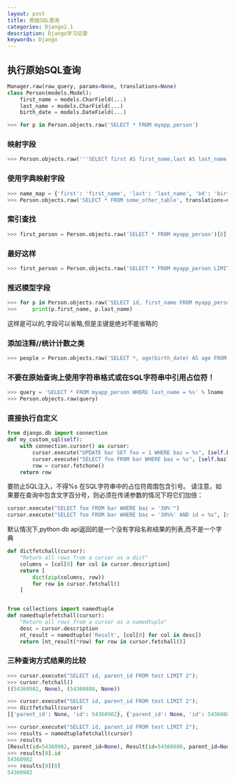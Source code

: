 ```yaml
---
layout: post
title: 原始SQL查询
categories: Django2.1
description: Django学习记录
keywords: Django
---
```


## 执行原始SQL查询
```python
Manager.raw(raw_query, params=None, translations=None)
class Person(models.Model):
    first_name = models.CharField(...)
    last_name = models.CharField(...)
    birth_date = models.DateField(...)
```
```python
>>> for p in Person.objects.raw('SELECT * FROM myapp_person')
```

### 映射字段
```python
>>> Person.objects.raw('''SELECT first AS first_name,last AS last_name,bd AS birth_date,pk AS id,FROM some_other_table''')
```
### 使用字典映射字段
```python
>>> name_map = {'first': 'first_name', 'last': 'last_name', 'bd': 'birth_date', 'pk': 'id'}
>>> Person.objects.raw('SELECT * FROM some_other_table', translations=name_map)
```
### 索引查找
```python
>>> first_person = Person.objects.raw('SELECT * FROM myapp_person')[0]
```
### 最好这样
```python
>>> first_person = Person.objects.raw('SELECT * FROM myapp_person LIMIT 1')[0]
```

### 推迟模型字段
```python
>>> for p in Person.objects.raw('SELECT id, first_name FROM myapp_person'):
>>>     print(p.first_name, p.last_name)
```
这样是可以的,字段可以省略,但是主键是绝对不能省略的


### 添加注释//统计计数之类
```python
>>> people = Person.objects.raw('SELECT *, age(birth_date) AS age FROM myapp_person')
```
### 不要在原始查询上使用字符串格式或在SQL字符串中引用占位符！
```python
>>> query = 'SELECT * FROM myapp_person WHERE last_name = %s' % lname
>>> Person.objects.raw(query)
```

### 直接执行自定义
```python
from django.db import connection
def my_custom_sql(self):
    with connection.cursor() as cursor:
        cursor.execute("UPDATE bar SET foo = 1 WHERE baz = %s", [self.baz])
        cursor.execute("SELECT foo FROM bar WHERE baz = %s", [self.baz])
        row = cursor.fetchone()
    return row
```
要防止SQL注入，不得%s 在SQL字符串中的占位符周围包含引号。
请注意，如果要在查询中包含文字百分号，则必须在传递参数的情况下将它们加倍：
```python
cursor.execute("SELECT foo FROM bar WHERE baz = '30%'")
cursor.execute("SELECT foo FROM bar WHERE baz = '30%%' AND id = %s", [self.id])
```

默认情况下,python db api返回的是一个没有字段名称结果的列表,而不是一个字典
```python
def dictfetchall(cursor):
    "Return all rows from a cursor as a dict"
    columns = [col[0] for col in cursor.description]
    return [
        dict(zip(columns, row))
        for row in cursor.fetchall()
    ]


from collections import namedtuple
def namedtuplefetchall(cursor):
    "Return all rows from a cursor as a namedtuple"
    desc = cursor.description
    nt_result = namedtuple('Result', [col[0] for col in desc])
    return [nt_result(*row) for row in cursor.fetchall()]
```
### 三种查询方式结果的比较
```python
>>> cursor.execute("SELECT id, parent_id FROM test LIMIT 2");
>>> cursor.fetchall()
((54360982, None), (54360880, None))

>>> cursor.execute("SELECT id, parent_id FROM test LIMIT 2");
>>> dictfetchall(cursor)
[{'parent_id': None, 'id': 54360982}, {'parent_id': None, 'id': 54360880}]

>>> cursor.execute("SELECT id, parent_id FROM test LIMIT 2");
>>> results = namedtuplefetchall(cursor)
>>> results
[Result(id=54360982, parent_id=None), Result(id=54360880, parent_id=None)]
>>> results[0].id
54360982
>>> results[0][0]
54360982
```